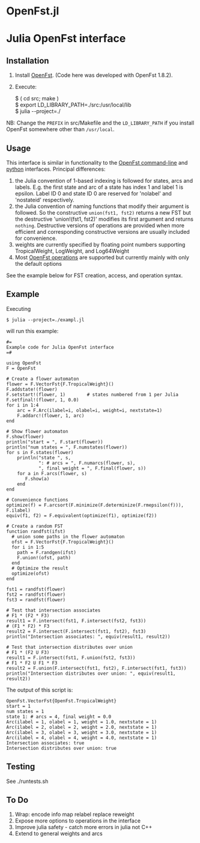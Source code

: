 # OpenFst.jl
# Julia OpenFst interface

## Installation
1. Install [OpenFst](https://www.openfst.org/twiki/bin/view/FST/FstDownload). (Code here was developed with OpenFst 1.8.2).
2. Execute:

	$ ( cd src; make )  
	$ export LD_LIBRARY_PATH=./src:/usr/local/lib   
	$ julia --project=./  

NB: Change the ``PREFIX`` in src/Makefile and the ``LD_LIBRARY_PATH`` if you install OpenFst somewhere other than ``/usr/local``.

## Usage
This interface is similar in functionality to the 
[OpenFst command-line](https://www.openfst.org) and 
[python](https://python.openfst.org) interfaces. Principal differences:
1. the Julia convention of 1-based indexing is followed for states,
arcs and labels. E.g. the first state and arc of a state has index 1
and label 1 is epsilon. Label ID 0 and state ID 0 are reserved for
'nolabel' and 'nostateid' respectively.
2. the Julia convention of naming functions that modify their
argument is followed. So the constructive `union(fst1, fst2)` returns a new FST
but the destructive 'union!(fst1, fst2)' modifies its first argument and 
returns `nothing`. Destructive versions of operations are provided when 
more efficient and corresponding constructive versions are usually included 
for convenience.
3. weights are currently specified by floating point numbers supporting
TropicalWeight, LogWeight, and Log64Weight
4. Most [OpenFst operations](https://www.openfst.org/twiki/bin/view/FST/FstQuickTour#AvailableOperations) are supported but currently mainly with
only the default options

See the example below for FST creation, access, and operation syntax.

## Example
Executing

 	$ julia --project=./exampl.jl

will run this example:

	#=
	Example code for Julia OpenFst interface
	=#

	using OpenFst
	F = OpenFst

	# Create a flower automaton
	flower = F.VectorFst{F.TropicalWeight}()
	F.addstate!(flower)
	F.setstart!(flower, 1)        # states numbered from 1 per Julia
	F.setfinal!(flower, 1, 0.0)
	for i in 1:4
		arc = F.Arc(ilabel=i, olabel=i, weight=i, nextstate=1)
		F.addarc!(flower, 1, arc)
	end

	# Show flower automaton
	F.show(flower)
	println("start = ", F.start(flower))
	println("num states = ", F.numstates(flower))
	for s in F.states(flower)
		println("state ", s, 
				": # arcs = ", F.numarcs(flower, s),
				", final weight = ", F.final(flower, s))
		for a in F.arcs(flower, s)
		   F.show(a)
		end
	end

	# Convenience functions
	optimize(f) = F.arcsort(F.minimize(F.determinize(F.rmepsilon(f))), F.ilabel)
	equiv(f1, f2) = F.equivalent(optimize(f1), optimize(f2))

	# Create a random FST
	function randfst(ifst) 
	  # union some paths in the flower automaton
	  ofst = F.VectorFst{F.TropicalWeight}()
	  for i in 1:5
		path = F.randgen(ifst)
		F.union!(ofst, path)
	  end
	  # Optimize the result
	  optimize(ofst)
	end

	fst1 = randfst(flower)
	fst2 = randfst(flower)
	fst3 = randfst(flower)

	# Test that intersection associates
	# F1 * (F2 * F3)
	result1 = F.intersect(fst1, F.intersect(fst2, fst3))
	# (F1 * F2) * F3
	result2 = F.intersect(F.intersect(fst1, fst2), fst3)
	println("Intersection associates: ", equiv(result1, result2))

	# Test that intersection distributes over union
	# F1 * (F2 U F3)
	result1 = F.intersect(fst1, F.union(fst2, fst3))
	# F1 * F2 U F1 * F3
	result2 = F.union(F.intersect(fst1, fst2), F.intersect(fst1, fst3))
	println("Intersection distributes over union: ", equiv(result1, result2))

The output of this script is:

	OpenFst.VectorFst{OpenFst.TropicalWeight}
	start = 1
	num states = 1
	state 1: # arcs = 4, final weight = 0.0
	Arc(ilabel = 1, olabel = 1, weight = 1.0, nextstate = 1)
	Arc(ilabel = 2, olabel = 2, weight = 2.0, nextstate = 1)
	Arc(ilabel = 3, olabel = 3, weight = 3.0, nextstate = 1)
	Arc(ilabel = 4, olabel = 4, weight = 4.0, nextstate = 1)
	Intersection associates: true
	Intersection distributes over union: true

## Testing
See ./runtests.sh

## To Do
1. Wrap: encode info map relabel replace reweight 
2. Expose more options to operations in the interface 
3. Improve julia safety - catch more errors in julia not C++
4. Extend to general weights and arcs

